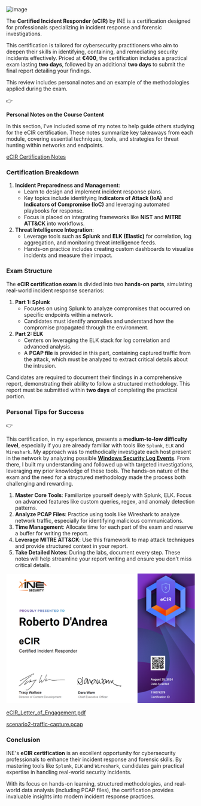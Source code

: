 <img width="256" height="256" alt="image" src="https://github.com/user-attachments/assets/068e593e-b275-4863-921b-de77aa4b2b3f" />

The **Certified Incident Responder (eCIR)** by INE is a certification designed for professionals specializing in incident response and forensic investigations.

This certification is tailored for cybersecurity practitioners who aim to deepen their skills in identifying, containing, and remediating security incidents effectively. Priced at **€400**, the certification includes a practical exam lasting **two days**, followed by an additional **two days** to submit the final report detailing your findings.

This review includes personal notes and an example of the methodologies applied during the exam.

<aside>
👉

**Personal Notes on the Course Content**

In this section, I’ve included some of my notes to help guide others studying for the eCIR certification. 
These notes summarize key takeaways from each module, covering essential techniques, tools, and strategies for threat hunting within networks and endpoints. 

[eCIR Certification Notes](https://www.notion.so/eCIR-Certification-Notes-13f6583d22bc8011b509deb641f4ad0d?pvs=21)

</aside>

### Certification Breakdown

1. **Incident Preparedness and Management**:
    - Learn to design and implement incident response plans.
    - Key topics include identifying **Indicators of Attack (IoA)** and **Indicators of Compromise (IoC)** and leveraging automated playbooks for response.
    - Focus is placed on integrating frameworks like **NIST** and **MITRE ATT&CK** into workflows.
2. **Threat Intelligence Integration**:
    - Leverage tools such as **Splunk** and **ELK (Elastic)** for correlation, log aggregation, and monitoring threat intelligence feeds.
    - Hands-on practice includes creating custom dashboards to visualize incidents and measure their impact.

### Exam Structure

The **eCIR certification exam** is divided into two **hands-on parts**, simulating real-world incident response scenarios:

1. **Part 1: Splunk**
    - Focuses on using Splunk to analyze compromises that occurred on specific endpoints within a network.
    - Candidates must identify anomalies and understand how the compromise propagated through the environment.
2. **Part 2: ELK**
    - Centers on leveraging the ELK stack for log correlation and advanced analysis.
    - A **PCAP file** is provided in this part, containing captured traffic from the attack, which must be analyzed to extract critical details about the intrusion.

Candidates are required to document their findings in a comprehensive report, demonstrating their ability to follow a structured methodology. This report must be submitted within **two days** of completing the practical portion.

### Personal Tips for Success

<aside>
👉

This certification, in my experience, presents a **medium-to-low difficulty level**, especially if you are already familiar with tools like `Splunk`, `ELK` and `Wireshark`. 
My approach was to methodically investigate each host present in the network by analyzing possible [**Windows Security Log Events**](https://www.ultimatewindowssecurity.com/securitylog/encyclopedia/). 
From there, I built my understanding and followed up with targeted investigations, leveraging my prior knowledge of these tools. The hands-on nature of the exam and the need for a structured methodology made the process both challenging and rewarding.

</aside>

1. **Master Core Tools**: Familiarize yourself deeply with Splunk, ELK. Focus on advanced features like custom queries, regex, and anomaly detection patterns.
2. **Analyze PCAP Files**: Practice using tools like Wireshark to analyze network traffic, especially for identifying malicious communications.
3. **Time Management**: Allocate time for each part of the exam and reserve a buffer for writing the report.
4. **Leverage MITRE ATT&CK**: Use this framework to map attack techniques and provide structured context in your report.
5. **Take Detailed Notes**: During the labs, document every step. These notes will help streamline your report writing and ensure you don’t miss critical details.

![eCIR_DANDREA_CERTIFICATION](eCIR_DANDREA.png)

[eCIR_Letter_of_Engagement.pdf](eCIR_Letter_of_Engagement.pdf)

[scenario2-traffic-capture.pcap](scenario2-traffic-capture.pcap)

### Conclusion

INE's **eCIR certification** is an excellent opportunity for cybersecurity professionals to enhance their incident response and forensic skills. By mastering tools like `Splunk`, `ELK` and `Wireshark`, candidates gain practical expertise in handling real-world security incidents.

With its focus on hands-on learning, structured methodologies, and real-world data analysis (including PCAP files), the certification provides invaluable insights into modern incident response practices.
